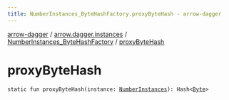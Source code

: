 ```yaml
---
title: NumberInstances_ByteHashFactory.proxyByteHash - arrow-dagger
---
```


[arrow-dagger](../../index.html) / [arrow.dagger.instances](../index.html) / [NumberInstances_ByteHashFactory](index.html) / [proxyByteHash](./proxy-byte-hash.html)

# proxyByteHash

`static fun proxyByteHash(instance: `[`NumberInstances`](../-number-instances/index.html)`): Hash<`[`Byte`](https://kotlinlang.org/api/latest/jvm/stdlib/kotlin/-byte/index.html)`>`